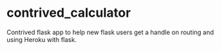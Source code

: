 # contrived_calculator
Contrived flask app to help new flask users get a handle on routing and using Heroku with flask.
